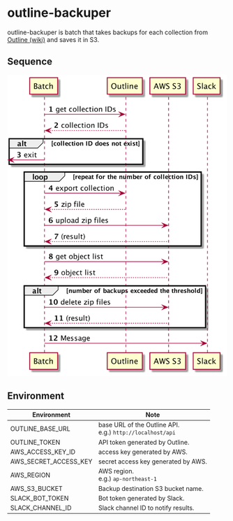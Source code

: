 # outline-backuper

outline-backuper is batch that takes backups for each collection from [Outline (wiki)](https://www.getoutline.com/) and saves it in S3.

## Sequence

![sequence](docs/sequence.png "sequence")

## Environment

| Environment            | Note                                                         |
| ---------------------- | ------------------------------------------------------------ |
| OUTLINE_BASE_URL       | base URL of the Outline API.<br />e.g.) `http://localhost/api` |
| OUTLINE_TOKEN          | API token generated by Outline.                              |
| AWS_ACCESS_KEY_ID      | access key generated by AWS.                                 |
| AWS_SECRET_ACCESS_KEY  | secret access key generated by AWS.                          |
| AWS_REGION             | AWS region.<br />e.g.) `ap-northeast-1`                      |
| AWS_S3_BUCKET          | Backup destination S3 bucket name.                           |
| SLACK_BOT_TOKEN        | Bot token generated by Slack.                                |
| SLACK_CHANNEL_ID       | Slack channel ID to notify results.                          |
